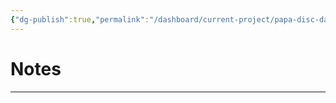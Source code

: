 ```yaml
---
{"dg-publish":true,"permalink":"/dashboard/current-project/papa-disc-database/gigs/the-barton-s-arms-27-02-1987/","tags":["#Gig"],"created":"2025-09-01T20:19:31.538+01:00","updated":"2025-09-02T18:56:14.284+01:00"}
---
```


# Notes
---

